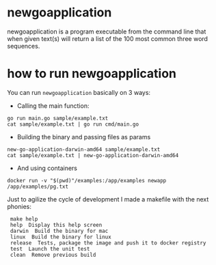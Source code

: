 # newgoapplication

newgoapplication is a program executable from the command line that when given text(s) will return a list of the 100 most common three word sequences.

# how to run newgoapplication

You can run `newgoapplication` basically on 3 ways:

* Calling the main function:
```
go run main.go sample/example.txt
cat sample/example.txt | go run cmd/main.go
```
* Building the binary and passing files as params
```
new-go-application-darwin-amd64 sample/example.txt
cat sample/example.txt | new-go-application-darwin-amd64
```
* And using containers
```
docker run -v "$(pwd)"/examples:/app/examples newapp /app/examples/pg.txt
```

Just to agilize the cycle of development I made a makefile with the next phonies:
```
 make help
 help  Display this help screen
 darwin  Build the binary for mac
 linux  Build the binary for linux
 release  Tests, package the image and push it to docker registry
 test  Launch the unit test
 clean  Remove previous build
 ```

